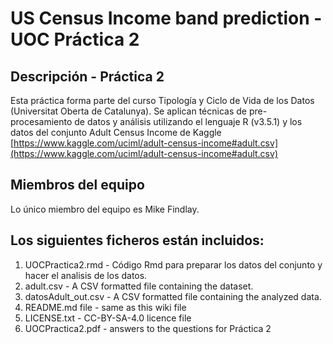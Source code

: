 # US Census Income band prediction - UOC Práctica 2

## Descripción - Práctica 2

Esta práctica forma parte del curso Tipología y Ciclo de Vida de los Datos (Universitat Oberta de Catalunya). Se aplican técnicas de pre-procesamiento de datos y análisis utilizando el lenguaje R (v3.5.1) y los datos del conjunto Adult Census Income de Kaggle [https://www.kaggle.com/uciml/adult-census-income#adult.csv](https://www.kaggle.com/uciml/adult-census-income#adult.csv)

## Miembros del equipo

Lo único miembro del equipo es Mike Findlay.

## Los siguientes ficheros están incluidos:

1. UOCPractica2.rmd - Código Rmd para preparar los datos del conjunto y hacer el analisis de los datos.
1. adult.csv - A CSV formatted file containing the dataset.
1. datosAdult_out.csv - A CSV formatted file containing the analyzed data.
1. README.md file - same as this wiki file
1. LICENSE.txt - CC-BY-SA-4.0 licence file
1. UOCPractica2.pdf - answers to the questions for Práctica 2


